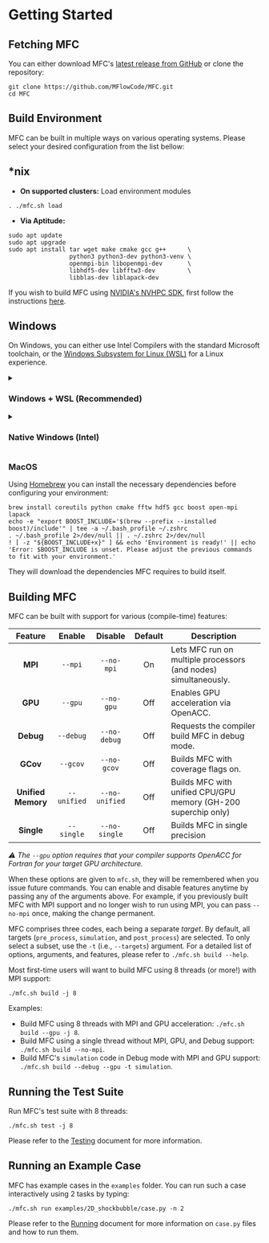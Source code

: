 # Getting Started

## Fetching MFC

You can either download MFC's [latest release from GitHub](https://github.com/MFlowCode/MFC/releases/latest) or clone the repository:

```shell
git clone https://github.com/MFlowCode/MFC.git
cd MFC
```

## Build Environment

MFC can be built in multiple ways on various operating systems.
Please select your desired configuration from the list bellow:

  <summary><h2>*nix</h2></summary>

- **On supported clusters:** Load environment modules

```shell
. ./mfc.sh load
```

- **Via Aptitude:**

```shell
sudo apt update
sudo apt upgrade
sudo apt install tar wget make cmake gcc g++      \
                 python3 python3-dev python3-venv \
                 openmpi-bin libopenmpi-dev       \
                 libhdf5-dev libfftw3-dev         \
                 libblas-dev liblapack-dev
```

If you wish to build MFC using [NVIDIA's NVHPC SDK](https://developer.nvidia.com/hpc-sdk),
first follow the instructions [here](https://developer.nvidia.com/nvidia-hpc-sdk-downloads).


  <summary><h2>Windows</h2></summary>

On Windows, you can either use Intel Compilers with the standard Microsoft toolchain,
or the [Windows Subsystem for Linux (WSL)](https://docs.microsoft.com/en-us/windows/wsl/)
for a Linux experience.

 <details>

   <summary><h3>Windows + WSL (Recommended)</h3></summary>

Install [Windows Subsystem for Linux (WSL)](https://docs.microsoft.com/en-us/windows/wsl/) on Windows 11:
Either
1. Open a terminal with administrator privileges and run the following command:
```shell
wsl --install
```
Or
1. Open the Start menu, search for "Windows Features", and select "Turn Windows features on or off". Enable "Windows Subsystem for Linux" by checking the corresponding box.
2. Open the Microsoft Store, search for "Linux", and install your preferred distribution (e.g., [Ubuntu](https://apps.microsoft.com/store/detail/ubuntu/9PDXGNCFSCZV))

Useful software to install for using WSL on Windows:
- [Windows Terminal](https://apps.microsoft.com/store/detail/windows-terminal/9N0DX20HK701)
- [Visual Studio Code](https://code.visualstudio.com/) and the [Remote - WSL](https://marketplace.visualstudio.com/items?itemName=ms-vscode-remote.remote-wsl) extension

Once you have WSL installed, you can follow the instructions for *nix systems above (for Ubuntu, see `Via Aptitude` section).

  </details>

  <details>

   <summary><h3>Native Windows (Intel)</h3></summary>

Install the latest version of:
- [Microsoft Visual Studio Community](https://visualstudio.microsoft.com/)
- Intel® oneAPI Base Toolkit
- Intel® oneAPI HPC Toolkit
- [Strawberry Perl](https://strawberryperl.com/) (Install and add `C:\strawberry\perl\bin\perl.exe` or your installation path to your [PATH](https://www.architectryan.com/2018/03/17/add-to-the-path-on-windows-10/))
Please note that Visual Studio must be installed first, and the oneAPI Toolkits need to be configured with the installed Visual Studio, even if you plan to use a different IDE.

Then, to initialize your development environment, run the following command (or your installation path) in the command prompt:
```shell
"C:\Program Files (x86)\Intel\oneAPI\setvars.bat"
```
Alternatively, you can run the following command in Powershell:
```shell
cmd.exe "/K" '"C:\Program Files (x86)\Intel\oneAPI\setvars.bat" && powershell'
```
You could verify the initialization by typing `where mpiexec` in the command prompt terminal (does not work in Powershell), which should return the path to the Intel MPI executable.
To continue following this guide, please stay in the initialized terminal window. Replace `./mfc.sh` with `.\mfc.bat` for all commands.

If `.\mfc.bat build` produces errors, please run the command again. Repeating this process three times should resolve all errors (once each for pre_process, simulation, and post_process). If the same error persists after each attempt, please verify that you have installed all required software and properly initialized the development environment. If uncertain, you could try deleting the build directory and starting over.

You will also have access to the `.sln` Microsoft Visual Studio solution files for an IDE (Integrated Development Environment).

  </details>

  <summary><h3>MacOS</h3></summary>

Using [Homebrew](https://brew.sh/) you can install the necessary dependencies
before configuring your environment:

```shell
brew install coreutils python cmake fftw hdf5 gcc boost open-mpi lapack
echo -e "export BOOST_INCLUDE='$(brew --prefix --installed boost)/include'" | tee -a ~/.bash_profile ~/.zshrc
. ~/.bash_profile 2>/dev/null || . ~/.zshrc 2>/dev/null
! [ -z "${BOOST_INCLUDE+x}" ] && echo 'Environment is ready!' || echo 'Error: $BOOST_INCLUDE is unset. Please adjust the previous commands to fit with your environment.'
```

They will download the dependencies MFC requires to build itself.

</details>

## Building MFC

MFC can be built with support for various (compile-time) features:

| Feature            | Enable      | Disable        | Default | Description                                                     |
| :----------------: | :---------: | :------------: | :-----: | --------------------------------------------------------------- |
| **MPI**            | `--mpi`     | `--no-mpi`     | On      | Lets MFC run on multiple processors (and nodes) simultaneously. |
| **GPU**            | `--gpu`     | `--no-gpu`     | Off     | Enables GPU acceleration via OpenACC.                           |
| **Debug**          | `--debug`   | `--no-debug`   | Off     | Requests the compiler build MFC in debug mode.                  |
| **GCov**           | `--gcov`    | `--no-gcov`    | Off     | Builds MFC with coverage flags on.                              |
| **Unified Memory** | `--unified` | `--no-unified` | Off     | Builds MFC with unified CPU/GPU memory (GH-200 superchip only)  |
| **Single**         | `--single`  | `--no-single`  | Off     | Builds MFC in single precision     

_⚠️ The `--gpu` option requires that your compiler supports OpenACC for Fortran for your target GPU architecture._

When these options are given to `mfc.sh`, they will be remembered when you issue future commands.
You can enable and disable features anytime by passing any of the arguments above.
For example, if you previously built MFC with MPI support and no longer wish to run using MPI, you can pass `--no-mpi` once, making the change permanent.

MFC comprises three codes, each being a separate _target_.
By default, all targets (`pre_process`, `simulation`, and `post_process`) are selected.
To only select a subset, use the `-t` (i.e., `--targets`) argument.
For a detailed list of options, arguments, and features, please refer to `./mfc.sh build --help`.

Most first-time users will want to build MFC using 8 threads (or more!) with MPI support:
```shell
./mfc.sh build -j 8
```

Examples:

- Build MFC using 8 threads with MPI and GPU acceleration: `./mfc.sh build --gpu -j 8`.
- Build MFC using a single thread without MPI, GPU, and Debug support: `./mfc.sh build --no-mpi`.
- Build MFC's `simulation` code in Debug mode with MPI and GPU support: `./mfc.sh build --debug --gpu -t simulation`.

## Running the Test Suite

Run MFC's test suite with 8 threads:

```shell
./mfc.sh test -j 8
```

Please refer to the [Testing](testing.md) document for more information.

## Running an Example Case

MFC has example cases in the `examples` folder. You can run such a case interactively using 2 tasks by typing:

```shell
./mfc.sh run examples/2D_shockbubble/case.py -n 2
```

Please refer to the [Running](running.md) document for more information on `case.py` files and how to run them.
